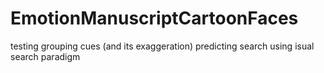 # EmotionManuscriptCartoonFaces
testing grouping cues (and its exaggeration) predicting search using isual search paradigm 
